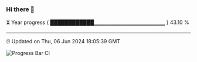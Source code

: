 ### Hi there 👋

⏳ Year progress { ████████████▁▁▁▁▁▁▁▁▁▁▁▁▁▁▁▁▁▁ } 43.10 %

---

⏰ Updated on Thu, 06 Jun 2024 18:05:39 GMT

![Progress Bar CI](https://github.com/liununu/liununu/workflows/Progress%20Bar%20CI/badge.svg)
